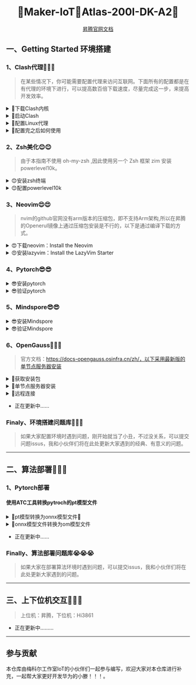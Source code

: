 <h1 align="center">🎉Maker-IoT🚀Atlas-200I-DK-A2🎉</h1>

<div align="center">
<a target="_blank" href="https://www.hiascend.com/document/detail/zh/Atlas200IDKA2DeveloperKit/23.0.RC2/lg/toctopics/topic_0000001698461113.html">昇腾官网文档</a>
</div>

## 一、Getting Started 环境搭建

### 1、Clash代理🚀🚀🚀

> 在某些情况下，你可能需要配置代理来访问互联网。下面所有的配置都是在有代理的环境下进行，可以提高数百倍下载速度，尽量完成这一步，来提高开发效率。

<details><summary>🚀下载Clash内核</summary>

- 查看Linux系统版本

  ```sh
  hostname -a
  ```

- [选择对应的clash内核下载](https://www.clash.la/archives/755/) (点击即可)

- 使用scp将内核文件复制到远程昇腾

  ```
  # 语法
  scp SourceFile user@host:directory/TargetFile

  # 示例
  scp ./clash-linux-amd64-v1.18.0.gz  root@10.10.0.2:/root
  ```

- [***补充:scp命令详解***](./scp.md)
>scp是 SSH 提供的一个客户端程序，用来在两台主机之间加密传送文件（即复制文件）,不了解scp命令的点击进去仔细观看，后续所有远程传输文件皆使用给scp命令进行


</details>
<details><summary>🚀启动Clash</summary>

- 在用户目录下创建 clash 文件夹

  ```
  cd && mkdir clash
  ```

- 移动并解压clash内核文件,并添加执行权限

  ```
  # 解压内核文件
  tar -xvf ./clash-linux-amd64-v1.18.0.gz

  # 重命名内核文件
  mv ./clash-linux-arm64 clash

  # 移动到clash执行文件到clash文件夹内
  mv ../root/clash ./clash
  ```

- 下载 Clash 配置文件

  ```
  # 这是个示例，请用自己的购买代理的url
  wget -O config.yaml "https://bl7gc.no-mad-world.club/link/EXxV5spf9gJDYri6?clash=x"
  ```

- Start Clash!
  ```
  ./clash -d .
  ```

- 运行成功示例

  ![](./img/clash成功示例.png)

</details>

<details><summary>🚀配置Linux代理</summary>

- 编辑 ~/.bashrc

  ```
  vim ~/.bashrc
  ```

- 在最底部加上如下内容，一键配置代理
  ```
  # add proxy
  export hostip=$(ip route | grep default | awk '{print $3}')
  export socks_hostport=7890
  export http_hostport=7890
  alias proxy='
      export https_proxy="http://${hostip}:${http_hostport}"
      export http_proxy="http://${hostip}:${http_hostport}"
      export ALL_PROXY="socks5://${hostip}:${socks_hostport}"
      export all_proxy="socks5://${hostip}:${socks_hostport}"
  '
  alias unproxy='
      unset ALL_PROXY
      unset https_proxy
      unset http_proxy
      unset all_proxy
  '
  alias echoproxy='
      echo $ALL_PROXY
      echo $all_proxy
      echo $https_proxy
      echo $http_proxy
  '
  #end proxy
  ```

</details>

<details><summary>🚀配置完之后如何使用</summary>

- 打开一个终端进入昇腾开发环境，执行clash文件

  ```
  ./clash/clash -d .
  ```
- 执行成功截图
  ![](./img/clash成功示例.png)

- 打开另一终端再次进入昇腾开发环境，配置系统代理

  ```
  # 执行脚本，配置代理
  proxy

  # 查看代理是否配置成功
  echoproxy

  ```
- 验证代理是否配置成功

  ```
  # 向google.com发送一个HTTP GET请求
  curl google.com
  ```

- 配置成功截图

  ![](./img/访问Google成功截图.png)

</details>

### 2、Zsh美化😊😊

> 由于本指南不使用 oh-my-zsh ,因此使用另一个 Zsh 框架 zim 安装 powerlevel10k。

<details><summary>😊安装zsh终端</summary>

- 安装 zsh

  ```
  yum install zsh
  ```

</details>

<details><summary>😊配置powerlevel10k</summary>

- 安装 zim

  ```
  curl -fsSL https://raw.githubusercontent.com/zimfw/install/master/install.zsh | zsh
  ```

- 编辑 Zsh 配置文件 ~/.zimrc ：

  ```
  vim ~/.zimrc

  # 在文件最后加入下面的一行文字，以添加 powerlevel10k 模块，然后退出。
  zmodule romkatv/powerlevel10k

  ```

- Start zsh!
  ```
  zsh
  ```

</details>

### 3、Neovim😍😍

> nvim的github官网没有arm版本的压缩包，即不支持Arm架构,所以在昇腾的Openerul镜像上通过压缩包安装是不行的，以下是通过编译下载的方式。

<details><summary>😍下载neovim：Install the Neovim </summary>

- 克隆项目：

  ```sh
  git clone https://github.com/neovim/neovim
  ```

- 进入项目：

  ```sh
  cd neovim
  ```

- 切换分支为稳定版本:

  ```sh
  git chekout stable
  ```

- 使用cmake进行编译：

  ```sh
  make CMAKE_BUILD_TYPE=RelWithDebInfo
  ```

- 使用命令进行安装：

  ```sh
  sudo make install
  ```

</details>
<details><summary>😍安装lazyvim：Install the LazyVim Starter</summary>

- 备份当前 Neovim 文件：

  ```sh
  mv ~/.config/nvim ~/.config/nvim.bak
  mv ~/.local/share/nvim ~/.local/share/nvim.bak
  ```

- 克隆LazyVim官方仓库

  ```sh
  git clone https://github.com/LazyVim/starter ~/.config/nvim
  ```

- 删除“.git”文件夹，以便稍后将其添加到您自己的存储库中

  ```sh
  rm -rf ~/.config/nvim/.git
  ```

- Start Neovim!

  ```sh
  nvim
  ```

</details>

### 4、Pytorch😎😎

<details><summary>😎安装pytorch</summary>

- 安装pytorch

  ```sh
  pip3 install torch torchvision torchaudio --index-url https://download.pytorch.org/whl/cpu
  ```

</details>

<details><summary>😎验证pytorch</summary>

- 新建.py文件

  ```
  touch pytorch_test.py
  ```

- 使用nvim进入.py文件并写验证程序

  ```
  # 创建一个PyTorch张量并打印出来，如果这一步没有报错，那么就说明MindSpore已经成功安装。

  import torch

  # 打印PyTorch版本
  print(torch.__version__)

  # 创建一个张量
  x = torch.rand(5, 3)
  print(x)
  ```

- 运行程序

  ```
  python3 ./pytorch_test.py
  ```

- 安装成功示例

  ![](./img/pytorch.jpg)

</details>

### 5、Mindspore😎😎

<details><summary>😎安装Mindspore</summary>

> Ascend310,Linux-aarch64,python3.9

- 安装Mindspore

  ```sh
  pip install https://ms-release.obs.cn-north-4.myhuaweicloud.com/2.1.1/MindSpore/unified/aarch64/mindspore-2.1.1-cp39-cp39-linux_aarch64.whl --trusted-host ms-release.obs.cn-north-4.myhuaweicloud.com -i https://pypi.tuna.tsinghua.edu.cn/simple
  ```

</details>

<details><summary>😎验证Mindspore</summary>

- 新建.py文件

  ```
  touch Mindspore_test.py
  ```

- 使用nvim进入.py文件并写验证程序

  ```
  # 创建一个MindSpore张量并打印出来，如果这一步没有报错，那么就说明MindSpore已经成功安装。
  import mindspore

  # 打印MindSpore版本
  print(mindspore.__version__)

  # 创建一个张量
  x = mindspore.Tensor([1.0, 2.0, 3.0])
  print(x)
  ```

- 运行程序

  ```
  python3 ./Mindspore_test.py
  ```

- 安装成功示例

  ![](./img/Mindspore.jpg)

</details>

### 6、OpenGauss🤔🤔🤔

> 官方文档：https://docs-opengauss.osinfra.cn/zh/，以下采用最新版的单节点服务器安装

<details><summary>🤔获取安装包</summary>

- 从openGauss开源社区下载对应平台的安装包，对于个人开发者或非企业级环境，下载极简安装包（不安装OM等组件）即可。

  ```
  开源社区链接：https://opengauss.org/zh/download/
  ```

- 使用scp将安装文件复制到远程昇腾

  ```ash
  # 语法
  scp SourceFile user@host:directory/TargetFile

  # 示例
  scp ./.\openGauss-5.1.0-openEuler-64bit.tar.bz2  user@192.168.137.100:/home/user
  ```

</details>

<details><summary>🤔单节点服务器安装</summary>

- 创建用户组Family。

  ```
  groupadd Family
  ```

- 创建用户组Family下的普通用户me，并设置普通用户me的密码，密码建议设置为root。

  ```
  useradd -g Family me
  passwd me
  ```

- 使用me用户登录到openGauss包安装的主机，解压openGauss压缩包到安装目录（假定安装目录为/home/me/openGauss，请用实际值替换）。

  ```
  tar -jxf openGauss-x.x.x-操作系统-64bit.tar.bz2 -C /home/me/openGauss
  ```

- 假定解压包的路径为/home/me/openGauss,进入解压后目录下的simpleInstall。

  ```
  cd /home/me/openGauss/simpleInstall
  ```

- 执行install.sh脚本安装openGauss。

  ```
  # -w是指初始化数据库密码（gs_initdb指定），安全需要必须设置。
  sh install.sh  -w xxxx
  ```

- 安装完之后进入OpenGauss数据库

  ```
  gsql -d postgres
  ```

- 安装成功示例

  ![](./img/openGauss.jpg)

</details>

<details><summary>🤔远程连接</summary>
</details>

- 正在更新中......

### Finaly、环境搭建问题库🤡🤡🤡

> 如果大家配置环境时遇到问题，刚开始就当了小丑，不过没关系，可以提交问题issus，我和小伙伴们将在此处更新大家遇到的经典、有意义的问题。

---

## 二、算法部署🚀🚀🚀

### 1、Pytorch部署

#### 使用ATC工具转换pytroch的pt模型文件

<details><summary>🚀pt模型转换为onnx模型文件🤔</summary>

- 首先我们需要准备一个训练好的pt模型文件，假设我们已经准备好了。

- 接着我们需要提供一个示例输入，其形状应与你的**模型期望的输入形状相匹配。**

- 第一步：导入onnx的包

  ```python
  import torch
  import torch.onnx as onnx
  import torch.nn as nn
  ```

- 如果没有onnx的包，在终端输入以下命令（如果在类似于jupyter notebook中，在前面加上一个！）

  ```
  pip install onnx
  ```

- 第二步：先定义你训练的模型，然后创建模型实例

  ```python
  class LSTM(nn.Module):
      def __init__(self, input_size=1, hidden_layer_size=100, output_size=1):
          super().__init__()
          ......（省略）

      def forward(self, input_seq):
          ......（省略）

  # 创建LSTM模型实例
  model = LSTM()
  ```

- 第三步：# 加载预训练的模型参数（如果是.pt格式的文件,这里的pt文件保存的时模型的状态字典）

  > 如果pt文件保存的是LSTM的示例，需要将保存实例的pt文件变为保存状态字典的pt文件

  ```python
  torch.save(model.state_dict(), "./model.pt") # model.state_dict()表示获取模型的状态字典，它包含了模型的所有参数和对应的权重。
  state_dict = torch.load("./model.pt")
  model.load_state_dict(state_dict)
  ```

- 第四步：创建训练输入张量

  ```python
  test_input = [1,2,3,4] # 这里是你的训练输入的格式，我的是列表形式
  test_input_tensor = torch.FloatTensor(test_input[-2:]) # 转化为张量
  ```

- 第五步：导出模型为ONNX格式

  ```python
  output_path = "./model.onnx"
  torch.onnx.export(model, seq, output_path)

  print("模型已成功导出为ONNX格式：", output_path)
  ```

  - 示例输出（仅供参考）

  ```
  模型已成功导出为ONNX格式： /content/drive/MyDrive/ETS_data/model.onnx
  <ipython-input-4-f45c12d9d0f8>:11: TracerWarning: Using len to get tensor shape might cause the trace to be incorrect. Recommended usage would be tensor.shape[0]. Passing a tensor of different shape might lead to errors or silently give incorrect results.
  lstm_out, self.hidden_cell = self.lstm(input_seq.view(len(input_seq) ,1, -1), self.hidden_cell)
  <ipython-input-4-f45c12d9d0f8>:12: TracerWarning: Using len to get tensor shape might cause the trace to be incorrect. Recommended usage would be tensor.shape[0]. Passing a tensor of different shape might lead to errors or silently give incorrect results.
  predictions = self.fc(lstm_out.view(len(input_seq), -1))
  ```

</details>

<details><summary>🚀onnx模型文件转换为om模型文件</summary>

- 首先我们在上面已经将pt文件转化为onnx文件，这里我们是在本机进行

- 第一步：将onnx文件传输到昇腾开发板上（这里我使用scp命令）

  ```
  scp ./model.onnx root@10.0.0.1:/pytroch
  ```

- 第二步：使用ATC工具将onnx转化为om（我这里的昇腾型号是Ascend310B1）

  ```
  atc --model=./model.onnx --framework=5 --output=/root --soc_version=Ascend310B1
  ```

- 示例输出（仅供参考）
  ```
  ATC run success
  ```

</details>

- 正在更新中......

### Finally、算法部署问题库😭😭😭

> 如果大家在部署算法环境时遇到问题，可以提交issus，我和小伙伴们将在此处更新大家遇到的问题。

---

## 三、上下位机交互🚀🚀🚀

> 上位机：昇腾，下位机：Hi3861

- 正在更新中.........

---

## 参与贡献

本仓库由梅科尔工作室IoT的小伙伴们一起参与编写，欢迎大家对本仓库进行补充，一起帮大家更好开发华为的小滕！！！。

